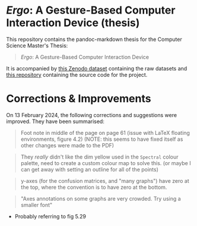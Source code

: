 # _Ergo_: A Gesture-Based Computer Interaction Device (thesis)

This repository contains the pandoc-markdown thesis for the Computer Science
Master's Thesis:

> _Ergo_: A Gesture-Based Computer Interaction Device

It is accompanied by [this Zenodo dataset](https://zenodo.org/records/10209419)
containing the raw datasets and [this
repository](https://github.com/beyarkay/masters-code) containing the source
code for the project.

# Corrections & Improvements

On 13 February 2024, the following corrections and suggestions were improved.
They have been summarised:

> Foot note in middle of the page on page 61 (issue with LaTeX floating
> environments, figure 4.2) (NOTE: this seems to have fixed itself as other
> changes were made to the PDF)

> They _really_ didn't like the dim yellow used in the `Spectral` colour
> palette, need to create a custom colour map to solve this. (or maybe I can
> get away with setting an outline for all of the points)

> y-axes (for the confusion matrices, and "many graphs") have zero at the top,
> where the convention is to have zero at the bottom.

> "Axes annotations on some graphs are very crowded. Try using a smaller font"

- Probably referring to fig 5.29
